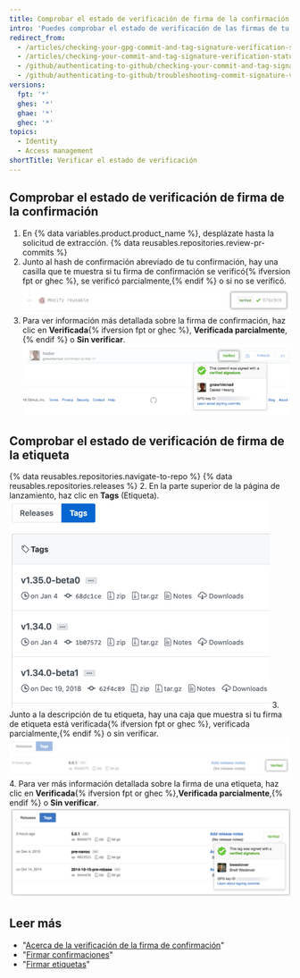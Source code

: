 ```yaml
---
title: Comprobar el estado de verificación de firma de la confirmación y de la etiqueta
intro: 'Puedes comprobar el estado de verificación de las firmas de tu confirmación y de la etiqueta en {% data variables.product.product_name %}.'
redirect_from:
  - /articles/checking-your-gpg-commit-and-tag-signature-verification-status/
  - /articles/checking-your-commit-and-tag-signature-verification-status
  - /github/authenticating-to-github/checking-your-commit-and-tag-signature-verification-status
  - /github/authenticating-to-github/troubleshooting-commit-signature-verification/checking-your-commit-and-tag-signature-verification-status
versions:
  fpt: '*'
  ghes: '*'
  ghae: '*'
  ghec: '*'
topics:
  - Identity
  - Access management
shortTitle: Verificar el estado de verificación
---
```


## Comprobar el estado de verificación de firma de la confirmación

1. En {% data variables.product.product_name %}, desplázate hasta la solicitud de extracción.
{% data reusables.repositories.review-pr-commits %}
3. Junto al hash de confirmación abreviado de tu confirmación, hay una casilla que te muestra si tu firma de confirmación se verificó{% ifversion fpt or ghec %}, se verificó parcialmente,{% endif %} o si no se verificó. ![Confirmación firmada](/assets/images/help/commits/gpg-signed-commit-verified-without-details.png)
4. Para ver información más detallada sobre la firma de confirmación, haz clic en **Verificada**{% ifversion fpt or ghec %}, **Verificada parcialmente**,{% endif %} o **Sin verificar**. ![Confirmación firmada verificada](/assets/images/help/commits/gpg-signed-commit_verified_details.png)

## Comprobar el estado de verificación de firma de la etiqueta

{% data reusables.repositories.navigate-to-repo %}
{% data reusables.repositories.releases %}
2. En la parte superior de la página de lanzamiento, haz clic en **Tags** (Etiqueta). ![Página de etiquetas](/assets/images/help/releases/tags-list.png)
3. Junto a la descripción de tu etiqueta, hay una caja que muestra si tu firma de etiqueta está verificada{% ifversion fpt or ghec %}, verificada parcialmente,{% endif %} o sin verificar. ![firma de etiqueta verificada](/assets/images/help/commits/gpg-signed-tag-verified.png)
4. Para ver más información detallada sobre la firma de una etiqueta, haz clic en **Verificada**{% ifversion fpt or ghec %},**Verificada parcialmente**,{% endif %} o **Sin verificar**. ![Etiqueta firmada verificada](/assets/images/help/commits/gpg-signed-tag-verified-details.png)

## Leer más

- "[Acerca de la verificación de la firma de confirmación](/articles/about-commit-signature-verification)"
- "[Firmar confirmaciones](/articles/signing-commits)"
- "[Firmar etiquetas](/articles/signing-tags)"
